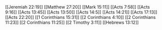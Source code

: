 [[Jeremiah 22:19]]
[[Matthew 27:20]]
[[Mark 15:11]]
[[Acts 7:58]]
[[Acts 9:16]]
[[Acts 13:45]]
[[Acts 13:50]]
[[Acts 14:5]]
[[Acts 14:21]]
[[Acts 17:13]]
[[Acts 22:20]]
[[1 Corinthians 15:31]]
[[2 Corinthians 4:10]]
[[2 Corinthians 11:23]]
[[2 Corinthians 11:25]]
[[2 Timothy 3:11]]
[[Hebrews 13:12]]
